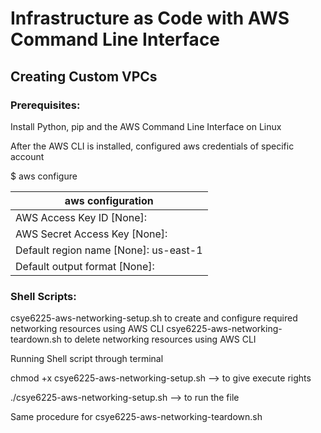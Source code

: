 # Infrastructure as Code with AWS Command Line Interface

## Creating Custom VPCs

### Prerequisites:

Install Python, pip and the AWS Command Line Interface on Linux

After the AWS CLI is installed, configured aws credentials of specific account

$ aws configure

| aws configuration                                                                                                     | 
| ---                                                                                                                   | 
| AWS Access Key ID [None]:                                                                                             | 
| AWS Secret Access Key [None]:                                                                                         | 
| Default region name [None]: us-east-1                                                                                 | 
| Default output format [None]:                                                                                         | 


### Shell Scripts:
csye6225-aws-networking-setup.sh to create and configure required networking resources using AWS CLI
csye6225-aws-networking-teardown.sh to delete networking resources using AWS CLI

Running Shell script through terminal

chmod +x csye6225-aws-networking-setup.sh --> to give execute rights

./csye6225-aws-networking-setup.sh --> to run the file

Same procedure for csye6225-aws-networking-teardown.sh
